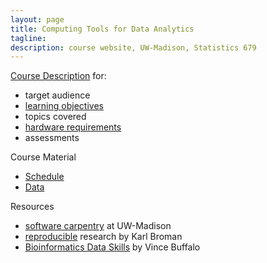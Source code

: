 ```yaml
---
layout: page
title: Computing Tools for Data Analytics
tagline:
description: course website, UW-Madison, Statistics 679
---
```


[Course Description](pages/coursedescription.html) for:

- target audience
- [learning objectives](pages/coursedescription.html#learning-objectives)
- topics covered
- [hardware requirements](pages/coursedescription.html#hardware-requirements)
- assessments

Course Material

- [Schedule](pages/schedule.html)
- [Data](pages/data.html)

Resources

- [software carpentry](http://uw-madison-aci.github.io/2016-06-08-uwmadison/) at UW-Madison
- [reproducible](https://github.com/kbroman/Talk_ReproRes) research by Karl Broman
- [Bioinformatics Data Skills](http://shop.oreilly.com/product/0636920030157.do) by Vince Buffalo
